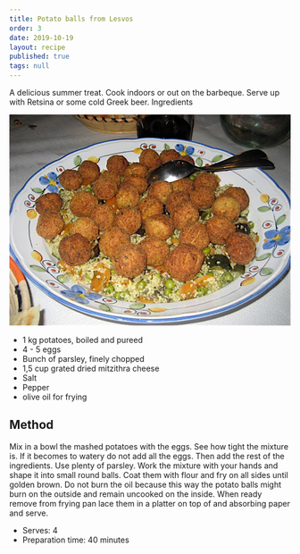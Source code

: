 ```yaml
---
title: Potato balls from Lesvos
order: 3
date: 2019-10-19
layout: recipe
published: true
tags: null
---
```

A delicious summer treat. Cook indoors or out on the barbeque. Serve up with Retsina or some cold Greek beer.
Ingredients



![A plate full of Potato balls](../uploads/potatoballsfromlesvos.jpg)

* 1 kg potatoes, boiled and pureed
* 4 - 5 eggs
* Bunch of parsley, finely chopped
* 1,5 cup grated dried mitzithra cheese
* Salt
* Pepper
* olive oil for frying

## Method

Mix in a bowl the mashed potatoes with the eggs. See how tight the mixture is. If it becomes to watery do not add all the eggs. Then add the rest of the ingredients. Use plenty of parsley. Work the mixture with your hands and shape it into small round balls. Coat them with flour and fry on all sides until golden brown. Do not burn the oil because this way the potato balls might burn on the outside and remain uncooked on the inside. When ready remove from frying pan lace them in a platter on top of and absorbing paper and serve.	

* Serves: 4
* Preparation time: 40 minutes